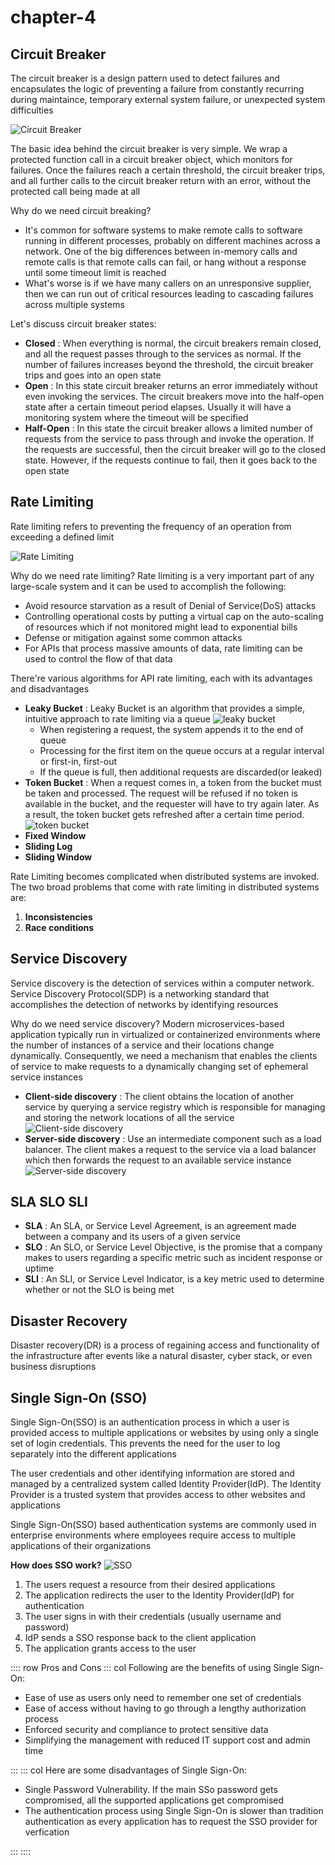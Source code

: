 # chapter-4

## Circuit Breaker

The circuit breaker is a design pattern used to detect failures and encapsulates the logic of preventing a failure from constantly recurring during maintaince, temporary external system failure, or unexpected system difficulties

![Circuit Breaker](./FILES/chapter-4.md/a876e279.png)

The basic idea behind the circuit breaker is very simple. We wrap a protected function call in a circuit breaker object, which monitors for failures. Once the failures reach a certain threshold, the circuit breaker trips, and all further calls to the circuit breaker return with an error, without the protected call being made at all

Why do we need circuit breaking?

+ It's common for software systems to make remote calls to software running in different processes, probably on different machines across a network. One of the big differences between in-memory calls and remote calls is that remote calls can fail, or hang without a response until some timeout limit is reached
+ What's worse is if we have many callers on an unresponsive supplier, then we can run out of critical resources leading to cascading failures across multiple systems

Let's discuss circuit breaker states:

+ **Closed** : When everything is normal, the circuit breakers remain closed, and all the request passes through to the services as normal. If the number of failures increases beyond the threshold, the circuit breaker trips and goes into an open state
+ **Open** : In this state circuit breaker returns an error immediately without even invoking the services. The circuit breakers move into the half-open state after a certain timeout period elapses. Usually it will have a monitoring system where the timeout will be specified
+ **Half-Open** : In this state the circuit breaker allows a limited number of requests from the service to pass through and invoke the operation. If the requests are successful, then the circuit breaker will go to the closed state. However, if the requests continue to fail, then it goes back to the open state


## Rate Limiting

Rate limiting refers to preventing the frequency of an operation from exceeding a defined limit

![Rate Limiting](./FILES/chapter-4.md/d453ad25.png)

Why do we need rate limiting? Rate limiting is a very important part of any large-scale system and it can be used to accomplish the following:

+ Avoid resource starvation as a result of Denial of Service(DoS) attacks
+ Controlling operational costs by putting a virtual cap on the auto-scaling of resources which if not monitored might lead to exponential bills
+ Defense or mitigation against some common attacks
+ For APIs that process massive amounts of data, rate limiting can be used to control the flow of that data

There're various algorithms for API rate limiting, each with its advantages and disadvantages

+ **Leaky Bucket** : Leaky Bucket is an algorithm that provides a simple, intuitive approach to rate limiting via a queue ![leaky bucket](./FILES/chapter-4.md/3a3bdf50.png)
  + When registering a request, the system appends it to the end of queue
  + Processing for the first item on the queue occurs at a regular interval or first-in, first-out
  + If the queue is full, then additional requests are discarded(or leaked)
+ **Token Bucket** : When a request comes in, a token from the bucket must be taken and processed. The request will be refused if no token is available in the bucket, and the requester will have to try again later. As a result, the token bucket gets refreshed after a certain time period. ![token bucket](./FILES/chapter-4.md/6d3fbdc6.png)
+ **Fixed Window**
+ **Sliding Log**
+ **Sliding Window**

Rate Limiting becomes complicated when distributed systems are invoked. The two broad problems that come with rate limiting in distributed systems are:

1. **Inconsistencies**
2. **Race conditions**


## Service Discovery

Service discovery is the detection of services within a computer network. Service Discovery Protocol(SDP) is a networking standard that accomplishes the detection of networks by identifying resources

Why do we need service discovery? Modern microservices-based application typically run in virtualized or containerized environments where the number of instances of a service and their locations change dynamically. Consequently, we need a mechanism that enables the clients of service to make requests to a dynamically changing set of ephemeral service instances

+ **Client-side discovery** : The client obtains the location of another service by querying a service registry which is responsible for managing and storing the network locations of all the service ![Client-side discovery](./FILES/chapter-4.md/bef7d6e1.png)
+ **Server-side discovery** : Use an intermediate component such as a load balancer. The client makes a request to the service via a load balancer which then forwards the request to an available service instance ![Server-side discovery](./FILES/chapter-4.md/9c3e34b8.png)

## SLA SLO SLI

+ **SLA** : An SLA, or Service Level Agreement, is an agreement made between a company and its users of a given service
+ **SLO** : An SLO, or Service Level Objective, is the promise that a company makes to users regarding a specific metric such as incident response or uptime
+ **SLI** : An SLI, or Service Level Indicator, is a key metric used to determine whether or not the SLO is being met

## Disaster Recovery

Disaster recovery(DR) is a process of regaining access and functionality of the infrastructure after events like a natural disaster, cyber stack, or even business disruptions

## Single Sign-On (SSO)

Single Sign-On(SSO) is an authentication process in which a user is provided access to multiple applications or websites by using only a single set of login credentials. This prevents the need for the user to log separately into the different applications

The user credentials and other identifying information are stored and managed by a centralized system called Identity Provider(IdP). The Identity Provider is a trusted system that provides access to other websites and applications

Single Sign-On(SSO) based authentication systems are commonly used in enterprise environments where employees require access to multiple applications of their organizations

**How does SSO work?**
![SSO](https://raw.githubusercontent.com/karanpratapsingh/portfolio/master/public/static/courses/system-design/chapter-IV/single-sign-on/sso.png)

1. The users request a resource from their desired applications
2. The application redirects the user to the Identity Provider(IdP) for authentication
3. The user signs in with their credentials (usually username and password)
4. IdP sends a SSO response back to the client application
5. The application grants access to the user

:::: row Pros and Cons
::: col
Following are the benefits of using Single Sign-On:

+ Ease of use as users only need to remember one set of credentials
+ Ease of access without having to go through a lengthy authorization process
+ Enforced security and compliance to protect sensitive data
+ Simplifying the management with reduced IT support cost and admin time

:::
::: col
Here are some disadvantages of Single Sign-On:

+ Single Password Vulnerability. If the main SSo password gets compromised, all the supported applications get compromised
+ The authentication process using Single Sign-On is slower than tradition authentication as every application has to request the SSO provider for verfication

:::
::::
